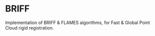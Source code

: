 # BRIFF
Implementation of BRIFF & FLAMES algorithms, for Fast & Global Point Cloud rigid registration.